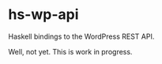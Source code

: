 hs-wp-api
=========

Haskell bindings to the WordPress REST API.

Well, not yet. This is work in progress.
